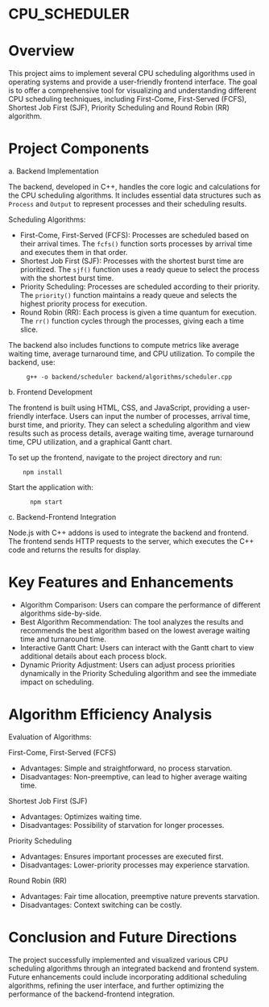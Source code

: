 # CPU_SCHEDULER

# Overview
   
This project aims to implement several CPU scheduling algorithms used in operating systems and provide a user-friendly frontend interface. The goal is to offer a comprehensive tool for visualizing and understanding different CPU scheduling techniques, including First-Come, First-Served (FCFS), Shortest Job First (SJF), Priority Scheduling and Round Robin (RR) algorithm.

# Project Components

a. Backend Implementation

The backend, developed in C++, handles the core logic and calculations for the CPU scheduling algorithms. It includes essential data structures such as `Process` and `Output` to represent processes and their scheduling results.

Scheduling Algorithms:

- First-Come, First-Served (FCFS):
  Processes are scheduled based on their arrival times. The `fcfs()` function sorts processes by arrival time and executes them in that order.
- Shortest Job First (SJF):
  Processes with the shortest burst time are prioritized. The `sjf()` function uses a ready queue to select the process with the shortest burst time.
- Priority Scheduling:
  Processes are scheduled according to their priority. The `priority()` function maintains a ready queue and selects the highest priority process for execution.
- Round Robin (RR):
  Each process is given a time quantum for execution. The `rr()` function cycles through the processes, giving each a time slice.

The backend also includes functions to compute metrics like average waiting time, average turnaround time, and CPU utilization. To compile the backend, use:

         g++ -o backend/scheduler backend/algorithms/scheduler.cpp


 b. Frontend Development

The frontend is built using HTML, CSS, and JavaScript, providing a user-friendly interface. Users can input the number of processes, arrival time, burst time, and priority. They can select a scheduling algorithm and view results such as process details, average waiting time, average turnaround time, CPU utilization, and a graphical Gantt chart.

To set up the frontend, navigate to the project directory and run:

        npm install

Start the application with:

          npm start

c. Backend-Frontend Integration

Node.js with C++ addons is used to integrate the backend and frontend. The frontend sends HTTP requests to the server, which executes the C++ code and returns the results for display.


# Key Features and Enhancements
   
- Algorithm Comparison: Users can compare the performance of different algorithms side-by-side.
- Best Algorithm Recommendation: The tool analyzes the results and recommends the best algorithm based on the lowest average waiting time and turnaround time.
- Interactive Gantt Chart: Users can interact with the Gantt chart to view additional details about each process block.
- Dynamic Priority Adjustment: Users can adjust process priorities dynamically in the Priority Scheduling algorithm and see the immediate impact on scheduling.


# Algorithm Efficiency Analysis
   
Evaluation of Algorithms:

First-Come, First-Served (FCFS)

  - Advantages: Simple and straightforward, no process starvation.
  - Disadvantages: Non-preemptive, can lead to higher average waiting time.
    
Shortest Job First (SJF)

  - Advantages: Optimizes waiting time.
  - Disadvantages: Possibility of starvation for longer processes.
    
Priority Scheduling

  - Advantages: Ensures important processes are executed first.
  - Disadvantages: Lower-priority processes may experience starvation.
    
Round Robin (RR)

  - Advantages: Fair time allocation, preemptive nature prevents starvation.
  - Disadvantages: Context switching can be costly.


# Conclusion and Future Directions
   
The project successfully implemented and visualized various CPU scheduling algorithms through an integrated backend and frontend system. Future enhancements could include incorporating additional scheduling algorithms, refining the user interface, and further optimizing the performance of the backend-frontend integration.
